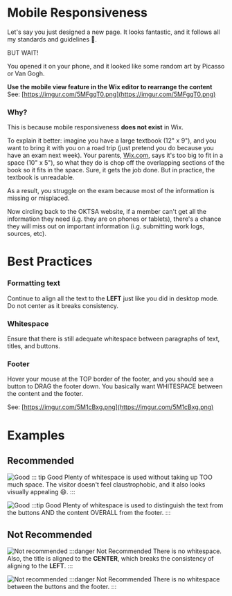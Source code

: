 # Mobile Responsiveness

Let's say you just designed a new page. It looks fantastic, and it follows all my standards and guidelines 🤗.

BUT WAIT!

You opened it on your phone, and it looked like some random art by Picasso or Van Gogh.


**Use the mobile view feature in the Wix editor to rearrange the content**
See: [https://imgur.com/5MFgqT0.png](https://imgur.com/5MFgqT0.png)

### Why?
This is because mobile responsiveness **does not exist** in Wix.

To explain it better: imagine you have a large textbook (12" x 9"), and you want to bring it with you on a road trip (just pretend you do because you have an exam next week). Your parents, [Wix.com](https://wix.com), says it's too big to fit in a space (10" x 5"), so what they do is chop off the overlapping sections of the book so it fits in the space.
Sure, it gets the job done. But in practice, the textbook is unreadable.

As a result, you struggle on the exam because most of the information is missing or misplaced.


Now circling back to the OKTSA website, if a member can't get all the information they need (i.g. they are on phones or tablets), there's a chance they will miss out on important information (i.g. submitting work logs, sources, etc).

# Best Practices
### Formatting text
Continue to align all the text to the **LEFT** just like you did in desktop mode.
Do not center as it breaks consistency.

### Whitespace
Ensure that there is still adequate whitespace between paragraphs of text, titles, and buttons.

### Footer
Hover your mouse at the TOP border of the footer, and you should see a button to DRAG the footer down.
You basically want WHITESPACE between the content and the footer.

See: [https://imgur.com/5M1cBxg.png](https://imgur.com/5M1cBxg.png)

# Examples
## Recommended
![Good](https://imgur.com/p1DWwLp.png)
::: tip Good
Plenty of whitespace is used without taking up TOO much space.
The visitor doesn't feel claustrophobic, and it also looks visually appealing 😄.
:::

![Good](https://imgur.com/6wPe51x.png)
:::tip Good
Plenty of whitespace is used to distinguish the text from the buttons AND the content OVERALL from the footer.
:::

## Not Recommended
![Not recommended](https://imgur.com/5GTOlZw.png)
:::danger Not Recommended
There is no whitespace. Also, the title is aligned to the **CENTER**, which breaks the consistency of aligning to the **LEFT**.
:::

![Not recommended](https://imgur.com/yfdgQuV.png)
:::danger Not Recommended
There is no whitespace between the buttons and the footer.
:::
